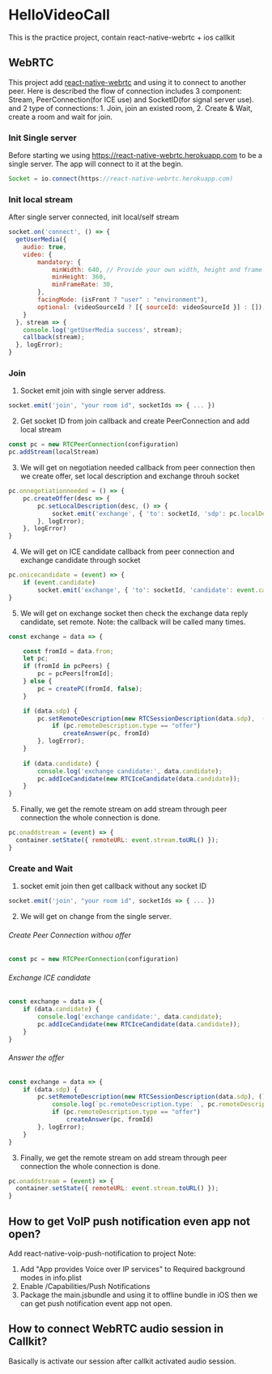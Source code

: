 # HelloVideoCall
This is the practice project, contain react-native-webrtc + ios callkit

## WebRTC
This project add [react-native-webrtc](#https://github.com/oney/react-native-webrtc) and using it to connect to another peer. Here is described the flow of connection includes 3 component: Stream, PeerConnection(for ICE use) and SocketID(for signal server use). and 2 type of connections: 1. Join, join an existed room, 2. Create & Wait, create a room and wait for join.


### Init Single server
Before starting we using https://react-native-webrtc.herokuapp.com to be a single server. The app will connect to it at the begin.
```javascript
Socket = io.connect(https://react-native-webrtc.herokuapp.com)
```

### Init local stream
After single server connected, init local/self stream
```javascript
socket.on('connect', () => {
  getUserMedia({
    audio: true,
    video: {
        mandatory: {
            minWidth: 640, // Provide your own width, height and frame rate here
            minHeight: 360,
            minFrameRate: 30,
        },
        facingMode: (isFront ? "user" : "environment"),
        optional: (videoSourceId ? [{ sourceId: videoSourceId }] : []),
    }
  }, stream => {
    console.log('getUserMedia success', stream);
    callback(stream);
  }, logError);
}
```

### Join
1. Socket emit join with single server address.
```javascript
socket.emit('join', "your room id", socketIds => { ... })
```
2. Get socket ID from join callback and create PeerConnection and add local stream
```javascript
const pc = new RTCPeerConnection(configuration)
pc.addStream(localStream)
```

3. We will get on negotiation needed callback from peer connection then we create offer, set local description and exchange throuh socket
```javascript
pc.onnegotiationneeded = () => {
    pc.createOffer(desc => {
        pc.setLocalDescription(desc, () => {
            socket.emit('exchange', { 'to': socketId, 'sdp': pc.localDescription });
        }, logError);
    }, logError)
}
```

4. We will get on ICE candidate callback from peer connection and exchange candidate through socket
```javascript
pc.onicecandidate = (event) => {
    if (event.candidate)
        socket.emit('exchange', { 'to': socketId, 'candidate': event.candidate })
}
```

5. We will get on exchange socket then check the exchange data reply candidate, set remote. Note: the callback will be called many times.
```javascript
const exchange = data => {

    const fromId = data.from;
    let pc;
    if (fromId in pcPeers) {
        pc = pcPeers[fromId];
    } else {
        pc = createPC(fromId, false);
    }

    if (data.sdp) {
        pc.setRemoteDescription(new RTCSessionDescription(data.sdp),  () => {
            if (pc.remoteDescription.type == "offer")
               createAnswer(pc, fromId)
        }, logError);
    } 
    
    if (data.candidate) {
        console.log('exchange candidate:', data.candidate);
        pc.addIceCandidate(new RTCIceCandidate(data.candidate));
    }
}
```
5. Finally, we get the remote stream on add stream through peer connection the whole connection is done.
```javascript
pc.onaddstream = (event) => {
  container.setState({ remoteURL: event.stream.toURL() });
}
```
### Create and Wait
1. socket emit join then get callback without any socket ID
```javascript
socket.emit('join', "your room id", socketIds => { ... })
```

2. We will get on change from the single server. 
###### Create Peer Connection withou offer
```javascript
const pc = new RTCPeerConnection(configuration)
```
###### Exchange ICE candidate
```javascript
const exchange = data => {
    if (data.candidate) {
        console.log('exchange candidate:', data.candidate);
        pc.addIceCandidate(new RTCIceCandidate(data.candidate));
    }
}
```
###### Answer the offer
```javascript
const exchange = data => {
    if (data.sdp) {
        pc.setRemoteDescription(new RTCSessionDescription(data.sdp), () => {
            console.log(`pc.remoteDescription.type: `, pc.remoteDescription.type)
            if (pc.remoteDescription.type == "offer")
                createAnswer(pc, fromId)
        }, logError);
    }
}
```
3. Finally, we get the remote stream on add stream through peer connection the whole connection is done.
```javascript
pc.onaddstream = (event) => {
  container.setState({ remoteURL: event.stream.toURL() });
}
```

## How to get VoIP push notification even app not open?
Add react-native-voip-push-notification to project
Note:
1. Add "App provides Voice over IP services" to Required background modes in info.plist
2. Enable <my project>/Capabilities/Push Notifications
3. Package the main.jsbundle and using it to offline bundle in iOS then we can get push notification event app not open.

## How to connect WebRTC audio session in Callkit? 
Basically is activate our session after callkit activated audio session. 
